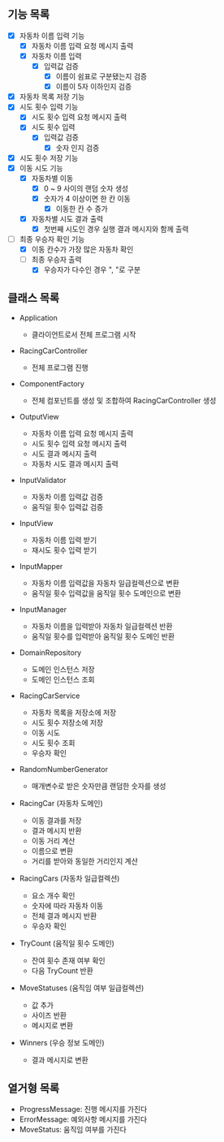## 기능 목록

- [x] 자동차 이름 입력 기능
    - [x] 자동차 이름 입력 요청 메시지 출력
    - [x] 자동차 이름 입력
        - [x] 입력값 검증
            - [x] 이름이 쉼표로 구분됐는지 검증
            - [x] 이름이 5자 이하인지 검증
- [x] 자동차 목록 저장 기능
- [x] 시도 횟수 입력 기능
    - [x] 시도 횟수 입력 요청 메시지 출력
    - [x] 시도 횟수 입력
        - [x] 입력값 검증
            - [x] 숫자 인지 검증
- [x] 시도 횟수 저장 기능
- [x] 이동 시도 기능
    - [x] 자동차별 이동
        - [x] 0 ~ 9 사이의 랜덤 숫자 생성
        - [x] 숫자가 4 이상이면 한 칸 이동
            - [x] 이동한 칸 수 증가
    - [x] 자동차별 시도 결과 출력
        - [x] 첫번째 시도인 경우 실행 결과 메시지와 함께 출력
- [ ] 최종 우승자 확인 기능
    - [x] 이동 칸수가 가장 많은 자동차 확인
    - [ ] 최종 우승자 출력
        - [x] 우승자가 다수인 경우 ", "로 구분

## 클래스 목록

- Application
    - 클라이언트로서 전체 프로그램 시작

- RacingCarController
    - 전체 프로그램 진행

- ComponentFactory
    - 전체 컴포넌트를 생성 및 조합하여 RacingCarController 생성

- OutputView
    - 자동차 이름 입력 요청 메시지 출력
    - 시도 횟수 입력 요청 메시지 출력
    - 시도 결과 메시지 출력
    - 자동차 시도 결과 메시지 출력

- InputValidator
    - 자동차 이름 입력값 검증
    - 움직일 횟수 입력값 검증

- InputView
    - 자동차 이름 입력 받기
    - 재시도 횟수 입력 받기

- InputMapper
    - 자동차 이름 입력값을 자동차 일급컬렉션으로 변환
    - 움직일 횟수 입력값을 움직일 횟수 도메인으로 변환

- InputManager
    - 자동차 이름을 입력받아 자동차 일급컬렉션 반환
    - 움직일 횟수를 입력받아 움직일 횟수 도메인 반환

- DomainRepository
    - 도메인 인스턴스 저장
    - 도메인 인스턴스 조회

- RacingCarService
    - 자동차 목록을 저장소에 저장
    - 시도 횟수 저장소에 저장
    - 이동 시도
    - 시도 횟수 조회
    - 우승자 확인

- RandomNumberGenerator
    - 매개변수로 받은 숫자만큼 랜덤한 숫자를 생성

- RacingCar (자동차 도메인)
    - 이동 결과를 저장
    - 결과 메시지 반환
    - 이동 거리 계산
    - 이름으로 변환
    - 거리를 받아와 동일한 거리인지 계산

- RacingCars (자동차 일급컬렉션)
    - 요소 개수 확인
    - 숫자에 따라 자동차 이동
    - 전체 결과 메시지 반환
    - 우승자 확인

- TryCount (움직일 횟수 도메인)
    - 잔여 횟수 존재 여부 확인
    - 다음 TryCount 반환

- MoveStatuses (움직임 여부 일급컬렉션)
    - 값 추가
    - 사이즈 반환
    - 메시지로 변환

- Winners (우승 정보 도메인)
    - 결과 메시지로 변환

## 열거형 목록

- ProgressMessage: 진행 메시지를 가진다
- ErrorMessage: 예외사항 메시지를 가진다
- MoveStatus: 움직임 여부를 가진다
